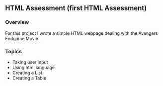 ## HTML Assessment (first HTML Assessment)

### Overview

For this project I wrote a simple HTML webpage dealing with the Avengers Endgame Movie.

### Topics
* Taking user input
* Using html language
* Creating a List
* Creating a Table
